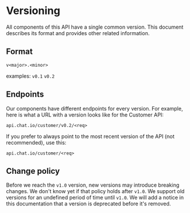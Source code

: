 # Versioning

All components of this API have a single common version. This document describes its format and provides other related information.

## Format

`v<major>.<minor>`

examples: `v0.1` `v0.2`

## Endpoints

Our components have different endpoints for every version. For example, here is what a URL with a version looks like for the Customer API:

`api.chat.io/customer/v0.2/<req>`

If you prefer to always point to the most recent version of the API (not recommended), use this:

`api.chat.io/customer/<req>`

## Change policy

Before we reach the `v1.0` version, new versions may introduce breaking changes. We don't know yet if that policy holds after `v1.0`. We support old versions for an undefined period of time until `v1.0`. We will add a notice in this documentation that a version is deprecated before it's removed.
